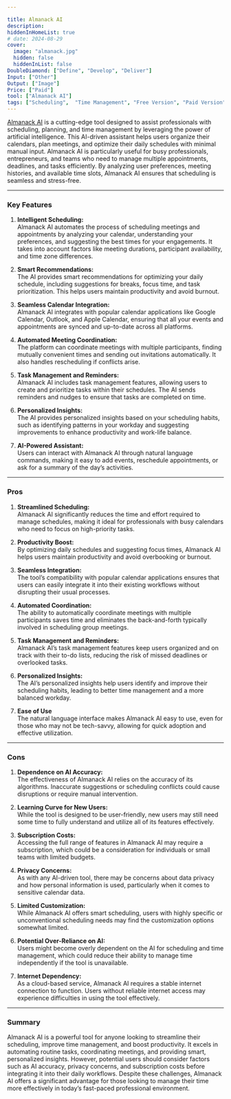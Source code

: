 ```yaml
---

title: Almanack AI  
description:  
hiddenInHomeList: true  
# date: 2024-08-29  
cover:  
  image: "almanack.jpg"  
  hidden: false  
  hiddenInList: false  
DoubleDiamond: ["Define", "Develop", "Deliver"]
Input: ["Other"]
Output: ["Image"]
Price: ["Paid"]
tool: ["Almanack AI"]  
tags: ["Scheduling",  "Time Management", "Free Version", "Paid Version"]
---
```


[Almanack AI](https://almanack.ai/) is a cutting-edge tool designed to assist professionals with scheduling, planning, and time management by leveraging the power of artificial intelligence. This AI-driven assistant helps users organize their calendars, plan meetings, and optimize their daily schedules with minimal manual input. Almanack AI is particularly useful for busy professionals, entrepreneurs, and teams who need to manage multiple appointments, deadlines, and tasks efficiently. By analyzing user preferences, meeting histories, and available time slots, Almanack AI ensures that scheduling is seamless and stress-free.

---

### **Key Features**

1. **Intelligent Scheduling:**  
   Almanack AI automates the process of scheduling meetings and appointments by analyzing your calendar, understanding your preferences, and suggesting the best times for your engagements. It takes into account factors like meeting durations, participant availability, and time zone differences.

2. **Smart Recommendations:**  
   The AI provides smart recommendations for optimizing your daily schedule, including suggestions for breaks, focus time, and task prioritization. This helps users maintain productivity and avoid burnout.

3. **Seamless Calendar Integration:**  
   Almanack AI integrates with popular calendar applications like Google Calendar, Outlook, and Apple Calendar, ensuring that all your events and appointments are synced and up-to-date across all platforms.

4. **Automated Meeting Coordination:**  
   The platform can coordinate meetings with multiple participants, finding mutually convenient times and sending out invitations automatically. It also handles rescheduling if conflicts arise.

5. **Task Management and Reminders:**  
   Almanack AI includes task management features, allowing users to create and prioritize tasks within their schedules. The AI sends reminders and nudges to ensure that tasks are completed on time.

6. **Personalized Insights:**  
   The AI provides personalized insights based on your scheduling habits, such as identifying patterns in your workday and suggesting improvements to enhance productivity and work-life balance.

7. **AI-Powered Assistant:**  
   Users can interact with Almanack AI through natural language commands, making it easy to add events, reschedule appointments, or ask for a summary of the day’s activities.

---

### **Pros**

1. **Streamlined Scheduling:**  
   Almanack AI significantly reduces the time and effort required to manage schedules, making it ideal for professionals with busy calendars who need to focus on high-priority tasks.

2. **Productivity Boost:**  
   By optimizing daily schedules and suggesting focus times, Almanack AI helps users maintain productivity and avoid overbooking or burnout.

3. **Seamless Integration:**  
   The tool’s compatibility with popular calendar applications ensures that users can easily integrate it into their existing workflows without disrupting their usual processes.

4. **Automated Coordination:**  
   The ability to automatically coordinate meetings with multiple participants saves time and eliminates the back-and-forth typically involved in scheduling group meetings.

5. **Task Management and Reminders:**  
   Almanack AI’s task management features keep users organized and on track with their to-do lists, reducing the risk of missed deadlines or overlooked tasks.

6. **Personalized Insights:**  
   The AI’s personalized insights help users identify and improve their scheduling habits, leading to better time management and a more balanced workday.

7. **Ease of Use**  
   The natural language interface makes Almanack AI easy to use, even for those who may not be tech-savvy, allowing for quick adoption and effective utilization.

---

### **Cons**

1. **Dependence on AI Accuracy:**  
   The effectiveness of Almanack AI relies on the accuracy of its algorithms. Inaccurate suggestions or scheduling conflicts could cause disruptions or require manual intervention.

2. **Learning Curve for New Users:**  
   While the tool is designed to be user-friendly, new users may still need some time to fully understand and utilize all of its features effectively.

3. **Subscription Costs:**  
   Accessing the full range of features in Almanack AI may require a subscription, which could be a consideration for individuals or small teams with limited budgets.

4. **Privacy Concerns:**  
   As with any AI-driven tool, there may be concerns about data privacy and how personal information is used, particularly when it comes to sensitive calendar data.

5. **Limited Customization:**  
   While Almanack AI offers smart scheduling, users with highly specific or unconventional scheduling needs may find the customization options somewhat limited.

6. **Potential Over-Reliance on AI:**  
   Users might become overly dependent on the AI for scheduling and time management, which could reduce their ability to manage time independently if the tool is unavailable.

7. **Internet Dependency:**  
   As a cloud-based service, Almanack AI requires a stable internet connection to function. Users without reliable internet access may experience difficulties in using the tool effectively.

---

### **Summary**

Almanack AI is a powerful tool for anyone looking to streamline their scheduling, improve time management, and boost productivity. It excels in automating routine tasks, coordinating meetings, and providing smart, personalized insights. However, potential users should consider factors such as AI accuracy, privacy concerns, and subscription costs before integrating it into their daily workflows. Despite these challenges, Almanack AI offers a significant advantage for those looking to manage their time more effectively in today’s fast-paced professional environment.
